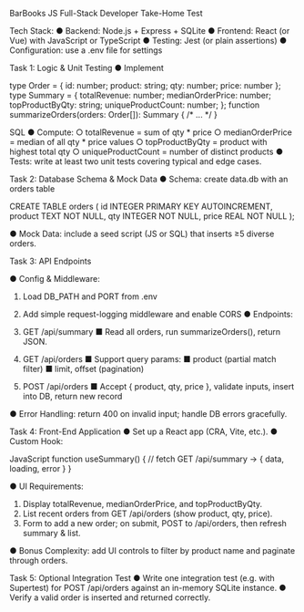 BarBooks
JS Full-Stack Developer 
Take-Home Test

Tech Stack:
● Backend: Node.js + Express + SQLite
● Frontend: React (or Vue) with JavaScript or TypeScript
● Testing: Jest (or plain assertions)
● Configuration: use a .env file for settings

Task 1: Logic & Unit Testing
● Implement

type Order = { id: number; product: string; qty: number; price:
number };
type Summary = {
totalRevenue: number;
medianOrderPrice: number;
topProductByQty: string;
uniqueProductCount: number;
};
function summarizeOrders(orders: Order[]): Summary { /* ... */ }

SQL
●
Compute:
○ totalRevenue = sum of qty * price
○ medianOrderPrice = median of all qty * price values
○ topProductByQty = product with highest total qty
○ uniqueProductCount = number of distinct products
● Tests: write at least two unit tests covering typical and edge cases.

Task 2: Database Schema & Mock Data
● Schema: create data.db with an orders table

CREATE TABLE orders (
id INTEGER PRIMARY KEY AUTOINCREMENT,
product TEXT NOT NULL,
qty INTEGER NOT NULL,
price REAL NOT NULL
);

●
Mock Data: include a seed script (JS or SQL) that inserts ≥5 diverse orders.

Task 3: API Endpoints

● Config & Middleware:
1. Load DB_PATH and PORT from .env
2. Add simple request-logging middleware and enable CORS
● Endpoints:
1. GET /api/summary
■ Read all orders, run summarizeOrders(), return JSON.
2. GET /api/orders
■ Support query params:
■ product (partial match filter)
■ limit, offset (pagination)

3. POST /api/orders
■ Accept { product, qty, price }, validate inputs, insert into
DB, return new record

● Error Handling: return 400 on invalid input; handle DB errors gracefully.

Task 4: Front-End Application
● Set up a React app (CRA, Vite, etc.).
● Custom Hook:

JavaScript
function useSummary() {
// fetch GET /api/summary → { data, loading, error }
}

●
UI Requirements:
1. Display totalRevenue, medianOrderPrice, and topProductByQty.
2. List recent orders from GET /api/orders (show product, qty, price).
3. Form to add a new order; on submit, POST to /api/orders, then refresh
summary & list.

● Bonus Complexity: add UI controls to filter by product name and paginate through
orders.

Task 5: Optional Integration Test
● Write one integration test (e.g. with Supertest) for POST /api/orders against
an in-memory SQLite instance.
● Verify a valid order is inserted and returned correctly.
